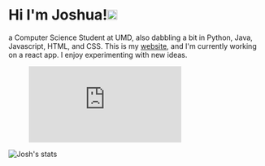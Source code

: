# Hi I'm Joshua!<img src='https://d.tw93.fun/images/hi.gif' alt='Hi' width="20"/> 
a Computer Science Student at UMD, also dabbling a bit in Python, Java, Javascript, HTML, and CSS. This is my [website](http://www.joshuazheng.com/), and I'm currently working on a react app. I enjoy experimenting with new ideas. 

<figure><embed src="https://wakatime.com/share/@be6da543-f75b-4bcc-b10c-ff53acd3e3bb/2686f273-610b-4e10-93e5-2c75166f7192.svg"></embed></figure>

![Josh's stats](https://github-readme-stats.vercel.app/api?username=JoshuaZheng0&show_icons=true&theme=radical)
